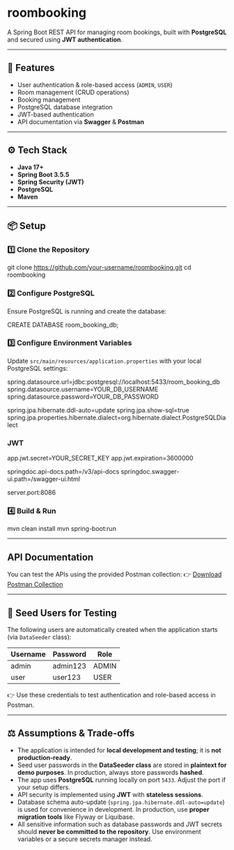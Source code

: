 # roombooking

A Spring Boot REST API for managing room bookings, built with **PostgreSQL** and secured using **JWT authentication**.

---

## 🚀 Features
- User authentication & role-based access (`ADMIN`, `USER`)
- Room management (CRUD operations)
- Booking management
- PostgreSQL database integration
- JWT-based authentication
- API documentation via **Swagger** & **Postman**

---

## ⚙️ Tech Stack
- **Java 17+**
- **Spring Boot 3.5.5**
- **Spring Security (JWT)**
- **PostgreSQL**
- **Maven**

---
## 📦 Setup

### 1️⃣ Clone the Repository

git clone https://github.com/your-username/roombooking.git
cd roombooking


### 2️⃣ Configure PostgreSQL

Ensure PostgreSQL is running and create the database:

CREATE DATABASE room_booking_db;


### 3️⃣ Configure Environment Variables

Update `src/main/resources/application.properties` with your local PostgreSQL settings:

spring.datasource.url=jdbc:postgresql://localhost:5433/room_booking_db
spring.datasource.username=YOUR_DB_USERNAME
spring.datasource.password=YOUR_DB_PASSWORD

spring.jpa.hibernate.ddl-auto=update
spring.jpa.show-sql=true
spring.jpa.properties.hibernate.dialect=org.hibernate.dialect.PostgreSQLDialect

### JWT
app.jwt.secret=YOUR_SECRET_KEY
app.jwt.expiration=3600000

springdoc.api-docs.path=/v3/api-docs
springdoc.swagger-ui.path=/swagger-ui.html

server.port:8086


### 4️⃣ Build & Run
mvn clean install
mvn spring-boot:run

---

## API Documentation

You can test the APIs using the provided Postman collection:
👉 [Download Postman Collection](docs/postman/roombooking-collection.json)

---

## 🔑 Seed Users for Testing

The following users are automatically created when the application starts (via `DataSeeder` class):

| Username | Password  | Role  |
|----------|-----------|-------|
| admin    | admin123  | ADMIN |
| user     | user123   | USER  |

👉 Use these credentials to test authentication and role-based access in Postman.

---

## ⚖️ Assumptions & Trade-offs

- The application is intended for **local development and testing**; it is **not production-ready**.
- Seed user passwords in the **DataSeeder class** are stored in **plaintext for demo purposes**. In production, always store passwords **hashed**.
- The app uses **PostgreSQL** running locally on port `5433`. Adjust the port if your setup differs.
- API security is implemented using **JWT** with **stateless sessions**.
- Database schema auto-update (`spring.jpa.hibernate.ddl-auto=update`) is used for convenience in development. In production, use **proper migration tools** like Flyway or Liquibase.
- All sensitive information such as database passwords and JWT secrets should **never be committed to the repository**. Use environment variables or a secure secrets manager instead.




